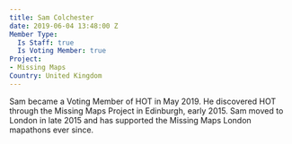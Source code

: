 ```yaml
---
title: Sam Colchester
date: 2019-06-04 13:48:00 Z
Member Type:
  Is Staff: true
  Is Voting Member: true
Project:
- Missing Maps
Country: United Kingdom
---
```


Sam became a Voting Member of HOT in May 2019. He discovered HOT through the Missing Maps Project in Edinburgh, early 2015. Sam moved to London in late 2015 and has supported the Missing Maps London mapathons ever since. 

